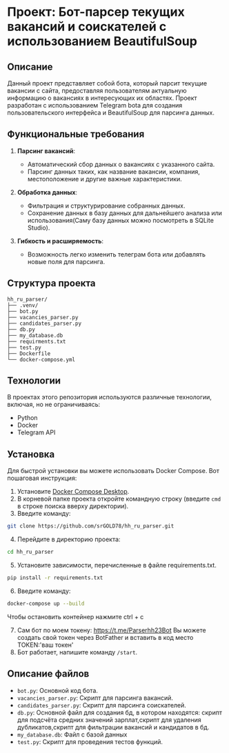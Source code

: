 # Проект: Бот-парсер текущих вакансий и соискателей с использованием  BeautifulSoup

## Описание
Данный проект представляет собой бота, который парсит текущие вакансии с сайта, предоставляя пользователям актуальную информацию о вакансиях в интересующих их областях. Проект разработан с использованием Telegram bota для создания пользовательского интерфейса и BeautifulSoup для парсинга данных.

## Функциональные требования

1. **Парсинг вакансий**: 
   - Автоматический сбор данных о вакансиях с указанного сайта.
   - Парсинг данных таких, как название вакансии, компания, местоположение и другие важные характеристики.

2. **Обработка данных**: 
   - Фильтрация и структурирование собранных данных.
   - Сохранение данных в базу данных для дальнейшего анализа или использования(Саму базу данных можно посмотреть в SQLite Studio).

3. **Гибкость и расширяемость**:
   - Возможность легко изменить телеграм бота или добавлять новые поля для парсинга.
  
## Структура проекта
```plaintext
hh_ru_parser/
├── .venv/
├── bot.py
├── vacancies_parser.py
├── candidates_parser.py
├── db.py
├── my_database.db
├── requirments.txt
├── test.py
├── Dockerfile
└── docker-compose.yml
```

## Технологии

В проектах этого репозитория используются различные технологии, включая, но не ограничиваясь:

- Python
- Docker
- Telegram API

## Установка

Для быстрой установки вы можете использовать Docker Compose. Вот пошаговая инструкция:

1.  Установите [Docker Compose Desktop](https://www.docker.com/products/docker-desktop).
2.  В корневой папке проекта откройте командную строку (введите `cmd` в строке поиска вверху директории).
3.  Введите команду:
   ```sh
   git clone https://github.com/srGOLD78/hh_ru_parser.git
   ```
4.  Перейдите в директорию проекта:
   ```sh
   cd hh_ru_parser
   ```
5.  Установите зависимости, перечисленные в файле requirements.txt.
   ```sh
   pip install -r requirements.txt
   ```
6.  Введите команду:
   ```sh
   docker-compose up --build
   ```
Чтобы остановить контейнер нажмите ctrl + c

7. Сам бот по моем токену: https://t.me/Parserhh23Bot
Вы можете создать свой токен через BotFather и вставить в код место TOKEN:'ваш токен'
8.  Бот работает, напишите команду `/start`.

## Описание файлов
- `bot.py`: Основной код бота.
- `vacancies_parser.py`: Скрипт для парсинга вакансий.
- `candidates_parser.py`: Скрипт для парсинга соискателей.
- `db.py`: Основной файл для создания бд, в котором находятся: скрипт для подсчёта средних значений зарплат,скрипт для удаления дубликатов,скрипт для фильтрации вакансий и кандидатов в бд.
- `my_database.db`: Файл с базой данных
- `test.py`: Скрипт для проведения тестов функций.

    
     

     

